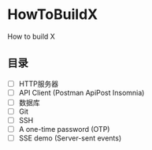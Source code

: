 # HowToBuildX
How to build X

## 目录

- [ ] HTTP服务器
- [ ] API Client (Postman ApiPost Insomnia)
- [ ] 数据库
- [ ] Git
- [ ] SSH
- [ ] A one-time password (OTP)
- [ ] SSE demo (Server-sent events)
